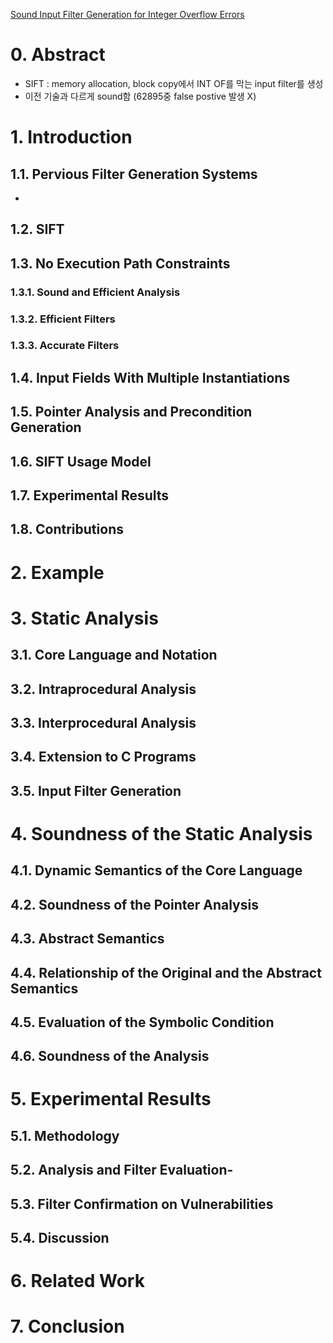 [Sound Input Filter Generation for Integer Overflow Errors](https://www.cs.toronto.edu/~fanl/papers/sift-popl14.pdf)

# 0. Abstract
- SIFT : memory allocation, block copy에서 INT OF를 막는 input filter를 생성
- 이전 기술과 다르게 sound함 (62895중 false postive 발생 X)

# 1. Introduction
## 1.1. Pervious Filter Generation Systems
-  
## 1.2. SIFT
## 1.3. No Execution Path Constraints
### 1.3.1. Sound and Efficient Analysis
### 1.3.2. Efficient Filters
### 1.3.3. Accurate Filters
## 1.4. Input Fields With Multiple Instantiations
## 1.5. Pointer Analysis and Precondition Generation
## 1.6. SIFT Usage Model
## 1.7. Experimental Results
## 1.8. Contributions
# 2. Example
# 3. Static Analysis
## 3.1. Core Language and Notation
## 3.2. Intraprocedural Analysis
## 3.3. Interprocedural Analysis
## 3.4. Extension to C Programs
## 3.5. Input Filter Generation
# 4. Soundness of the Static Analysis
## 4.1. Dynamic Semantics of the Core Language
## 4.2. Soundness of the Pointer Analysis
## 4.3. Abstract Semantics
## 4.4. Relationship of the Original and the Abstract Semantics
## 4.5. Evaluation of the Symbolic Condition
## 4.6. Soundness of the Analysis
# 5. Experimental Results
## 5.1. Methodology
## 5.2. Analysis and Filter Evaluation-
## 5.3. Filter Confirmation on Vulnerabilities
## 5.4. Discussion
# 6. Related Work

# 7. Conclusion
